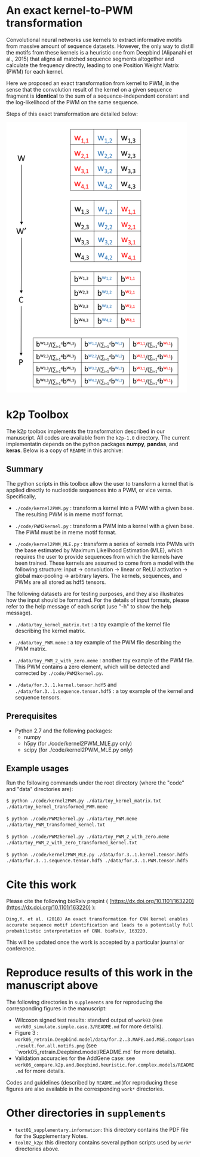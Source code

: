 # An exact kernel-to-PWM transformation

Convolutional neural networks use kernels to extract informative motifs from massive amount of sequence datasets. However, the only way to distill the motifs from these kernels is a heuristic one from Deepbind (Alipanahi et al., 2015) that aligns all matched sequence segments altogether and calculate the frequency directly, leading to one Position Weight Matrix (PWM) for each kernel.

Here we proposed an exact transformation from kernel to PWM, in the sense that the convolution result of the kernel on a given sequence fragment is __identical__ to the sum of a sequence-independent constant and the log-likelihood of the PWM on the same sequence.

Steps of this exact transformation are detailed below:

![image](./README_files/Figure1.png)

# k2p Toolbox

The k2p toolbox implements the transformation described in our manuscript. All codes are available from the `k2p-1.0` directory. The current implementatin depends on the python packages __numpy__, __pandas__, and __keras__. Below is a copy of `README` in this archive:

## Summary

The python scripts in this toolbox allow the user to transform a
kernel that is applied directly to nucleotide sequences into a PWM, or
vice versa. Specifically,

- `./code/kernel2PWM.py` : transform a kernel into a PWM with a given
  base. The resulting PWM is in meme motif format.

- `./code/PWM2kernel.py` : transform a PWM into a kernel with a given
  base. The PWM must be in meme motif format.

- `./code/kernel2PWM_MLE.py` : transform a series of kernels into PWMs
  with the base estimated by Maximum Likelihood Estimation (MLE),
  which requires the user to provide sequences from which the kernels
  have been trained. These kernels are assumed to come from a model
  with the following structure: input -> convolution -> linear or ReLU
  activation -> global max-pooling -> arbitrary layers. The kernels,
  sequences, and PWMs are all stored as hdf5 tensors.


The following datasets are for testing purposes, and they also
illustrates how the input should be formatted. For the details of
input formats, please refer to the help message of each script (use
"-h" to show the help message).

- `./data/toy_kernel_matrix.txt` : a toy example of the kernel file
  describing the kernel matrix.

- `./data/toy_PWM.meme` : a toy example of the PWM file describing the
  PWM matrix.

- `./data/toy_PWM_2_with_zero.meme` : another toy example of the PWM
  file. This PWM contains a zero element, which will be detected and
  corrected by `./code/PWM2kernel.py`.

- `./data/for.3..1.kernel.tensor.hdf5` and
  `./data/for.3..1.sequence.tensor.hdf5` : a toy example of the kernel
  and sequence tensors.

## Prerequisites 

- Python 2.7 and the following packages:
    - numpy
    - h5py (for ./code/kernel2PWM_MLE.py only)
    - scipy (for ./code/kernel2PWM_MLE.py only)

## Example usages

Run the following commands under the root directory (where the "code"
and "data" directories are):

```
$ python ./code/kernel2PWM.py ./data/toy_kernel_matrix.txt ./data/toy_kernel_transformed_PWM.meme

$ python ./code/PWM2kernel.py ./data/toy_PWM.meme ./data/toy_PWM_transformed_kernel.txt

$ python ./code/PWM2kernel.py ./data/toy_PWM_2_with_zero.meme ./data/toy_PWM_2_with_zero_transformed_kernel.txt

$ python ./code/kernel2PWM_MLE.py ./data/for.3..1.kernel.tensor.hdf5 ./data/for.3..1.sequence.tensor.hdf5 ./data/for.3..1.PWM.tensor.hdf5
```

# Cite this work

Please cite the following bioRxiv prepint ( [https://dx.doi.org/10.1101/163220](https://dx.doi.org/10.1101/163220) ):

```
Ding,Y. et al. (2018) An exact transformation for CNN kernel enables accurate sequence motif identification and leads to a potentially full probabilistic interpretation of CNN. bioRxiv, 163220.
```

This will be updated once the work is accepted by a particular journal or conference.

# Reproduce results of this work in the manuscript above

The following directories in `supplements` are for reproducing the corresponding figures in the manuscript:

- Wilcoxon signed test results: standard output of `work03` (see `work03_simulate.simple.case.3/README.md` for more details).
- Figure 3 : `work05_retrain.Deepbind.model/data/for.2..3.MAPE.and.MSE.comparison.result.for.all.motifs.png` (see ``work05_retrain.Deepbind.model/README.md` for more details).
- Validation accuracies for the AddGene case: see `work06_compare.k2p.and.Deepbind.heuristic.for.complex.models/README.md` for more details.

Codes and guidelines (described by `README.md` )for reproducing these figures are also available in the corresponding `work*` directories.

# Other directories in `supplements`

- `text01_supplementary.information`: this directory contains the PDF file for the Supplementary Notes.
- `tool02_k2p`: this directory contains several python scripts used by `work*` directories above.
